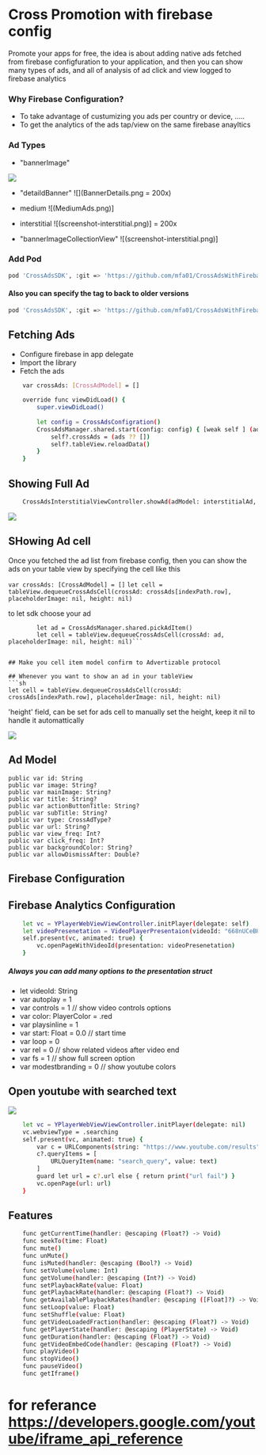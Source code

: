 # Cross Promotion with firebase config

Promote your apps for free, the idea is about adding native ads fetched from firebase configfuration to your application, and then you can show many types of ads, and all of analysis of ad click and view logged to firebase analytics

### Why Firebase Configuration?
- To take advantage of custumizing you ads per country or device, .....
- To get the analytics of the ads tap/view on the same firebase anayltics

### Ad Types
- "bannerImage"

![](BannerImage.png)

- "detaildBanner"
![](BannerDetails.png = 200x)

- medium
![(MediumAds.png)]

- interstitial
![(screenshot-interstitial.png)]  = 200x

- "bannerImageCollectionView"
![(screenshot-interstitial.png)]


### Add Pod   
```sh
pod 'CrossAdsSDK', :git => 'https://github.com/mfa01/CrossAdsWithFirebase.git', :tag => '0.0.2'
```

#### Also you can specify the tag to back to older versions
```sh
pod 'CrossAdsSDK', :git => 'https://github.com/mfa01/CrossAdsWithFirebase.git', :tag => '0.0.2'
```

## Fetching Ads

- Configure firebase in app delegate
- Import the library
- Fetch the ads
```sh
    var crossAds: [CrossAdModel] = []
    
    override func viewDidLoad() {
        super.viewDidLoad()
        
        let config = CrossAdsConfigration()
        CrossAdsManager.shared.start(config: config) { [weak self ] (ads, remoteConfig, error) in
            self?.crossAds = (ads ?? [])
            self?.tableView.reloadData()
        }
    }
```

## Showing Full Ad
```sh
    CrossAdsInterstitialViewController.showAd(adModel: interstitialAd, placeholderImage: nil, inVC: self)
```
![](screenshot-interstitial.png)


## SHowing Ad cell
Once you fetched the ad list from firebase config, then you can show the ads on your table view by specifying the cell like this

```var crossAds: [CrossAdModel] = []```
```let cell = tableView.dequeueCrossAdsCell(crossAd: crossAds[indexPath.row], placeholderImage: nil, height: nil)```

to let sdk choose your ad
```
        let ad = CrossAdsManager.shared.pickAdItem()
        let cell = tableView.dequeueCrossAdsCell(crossAd: ad, placeholderImage: nil, height: nil)``` 


## Make you cell item model confirm to Advertizable protocol

## Whenever you want to show an ad in your tableView
```sh
let cell = tableView.dequeueCrossAdsCell(crossAd: crossAds[indexPath.row], placeholderImage: nil, height: nil)
```
'height' field, can be set for ads cell to manually set the height, keep it nil to handle it automattically


![](screenshot.png)

## Ad Model
    public var id: String
    public var image: String?
    public var mainImage: String?
    public var title: String?
    public var actionButtonTitle: String?
    public var subTitle: String?
    public var type: CrossAdType?
    public var url: String?
    public var view_freq: Int?
    public var click_freq: Int?
    public var backgroundColor: String?
    public var allowDismissAfter: Double?


## Firebase Configuration

## Firebase Analytics Configuration





```sh
    let vc = YPlayerWebViewViewController.initPlayer(delegate: self)
    let videoPresenetation = VideoPlayerPresentaion(videoId: "668nUCeBHyY")
    self.present(vc, animated: true) {
        vc.openPageWithVideoId(presentation: videoPresenetation)
    }
```
 ##### Always you can add many options to the presentation struct
 - let videoId: String
 - var autoplay = 1
 - var controls = 1 // show video controls options
 - var color: PlayerColor = .red
 - var playsinline = 1
 - var start: Float = 0.0 // start time
 - var loop = 0
 - var rel = 0 // show related videos after video end
 - var fs = 1 // show full screen option
 - var modestbranding = 0 // show youtube colors
 
## Open youtube with searched text

![](video1.gif)


```sh
    let vc = YPlayerWebViewViewController.initPlayer(delegate: nil)
    vc.webviewType = .searching
    self.present(vc, animated: true) {
        var c = URLComponents(string: "https://www.youtube.com/results")
        c?.queryItems = [
            URLQueryItem(name: "search_query", value: text)
        ]
        guard let url = c?.url else { return print("url fail") }
        vc.openPage(url: url)
    }
```
## Features
```sh
    func getCurrentTime(handler: @escaping (Float?) -> Void)
    func seekTo(time: Float)
    func mute()
    func unMute()
    func isMuted(handler: @escaping (Bool?) -> Void)
    func setVolume(volume: Int)
    func getVolume(handler: @escaping (Int?) -> Void)
    func setPlaybackRate(value: Float)
    func getPlaybackRate(handler: @escaping (Float?) -> Void)
    func getAvailablePlaybackRates(handler: @escaping ([Float]?) -> Void)
    func setLoop(value: Float)
    func setShuffle(value: Float)
    func getVideoLoadedFraction(handler: @escaping (Float?) -> Void)
    func getPlayerState(handler: @escaping (PlayerState) -> Void)
    func getDuration(handler: @escaping (Float?) -> Void)
    func getVideoEmbedCode(handler: @escaping (Float?) -> Void)
    func playVideo()
    func stopVideo()
    func pauseVideo()
    func getIframe()
```
    
    
# for referance https://developers.google.com/youtube/iframe_api_reference
